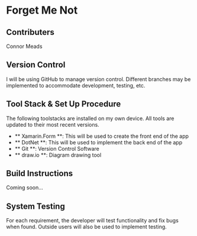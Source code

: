 # Forget Me Not

## Contributers
Connor Meads

## Version Control
I will be using GitHub to manage version control.  Different branches may be implemented to accommodate development, testing, etc.

## Tool Stack & Set Up Procedure
The following toolstacks are installed on my own device.  All tools are updated to their most recent versions.
- ** Xamarin.Form **: This will be used to create the front end of the app
- ** DotNet **: This will be used to implement the back end of the app
- ** Git **: Version Control Software
- ** draw.io **: Diagram drawing tool

## Build Instructions
Coming soon...

## System Testing
For each requirement, the developer will test functionality and fix bugs when found.  Outside users will also be used to implement testing.